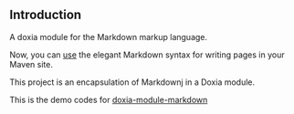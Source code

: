 ## Introduction

A doxia module for the Markdown markup language.

Now, you can [use](usage.html) the elegant Markdown syntax for writing pages in your Maven site.

This project is an encapsulation of Markdownj in a Doxia module.

This is the demo codes for [doxia-module-markdown](http://code.google.com/p/doxia-module-markdown/)
